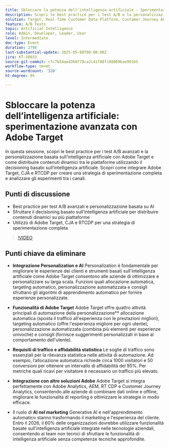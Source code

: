 ```yaml
---
title: Sbloccare la potenza dell’intelligenza artificiale - Sperimentazione avanzata con Adobe Target
description: Scopri le best practice per i test A/B e la personalizzazione dell’intelligenza artificiale con Adobe Target, CJA e RTCDP per contenuti e informazioni dinamici e multipiattaforma.
solution: Target, Real-Time Customer Data Platform, Customer Journey Analytics
feature: A/B Tests
topic: Artificial Intelligence
role: Admin, Developer, Leader, User
level: Intermediate
doc-type: Event
duration: 2798
last-substantial-update: 2025-05-08T00:00:00Z
jira: KT-18033
source-git-commit: cfc7b54ae4360779ca2c41f88fc08089bae99165
workflow-type: tm+mt
source-wordcount: '328'
ht-degree: 0%

---
```



# Sbloccare la potenza dell’intelligenza artificiale: sperimentazione avanzata con Adobe Target

In questa sessione, scopri le best practice per i test A/B avanzati e la personalizzazione basata sull’intelligenza artificiale con Adobe Target e come distribuire contenuti dinamici tra le piattaforme utilizzando il decisioning basato sull’intelligenza artificiale. Scopri come integrare Adobe Target, CJA e RTCDP per creare una strategia di sperimentazione completa e analizzare gli esperimenti tra i canali.

## Punti di discussione

* Best practice per test A/B avanzati e personalizzazione basata su AI
* Sfruttare il decisioning basato sull’intelligenza artificiale per distribuire contenuti dinamici su più piattaforme
* Utilizzo di Adobe Target, CJA e RTCDP per una strategia di sperimentazione completa

>[!VIDEO](https://video.tv.adobe.com/v/3458079/?learn=on&enablevpops)

## Punti chiave da eliminare

* **Integrazione Personalization e AI** Personalization è fondamentale per migliorare le esperienze dei clienti e strumenti basati sull&#39;intelligenza artificiale come Adobe Target consentono alle aziende di ottimizzare e personalizzare su larga scala. Funzioni quali allocazione automatica, targeting automatico, personalizzazione automatizzata e consigli sfruttano gli algoritmi di apprendimento automatico per fornire esperienze personalizzate.

* **Funzionalità di Adobe Target** Adobe Target offre quattro attività principali di automazione della personalizzazione** allocazione automatica (sposta il traffico all&#39;esperienza con le prestazioni migliori), targeting automatico (offre l&#39;esperienza migliore per ogni utente), personalizzazione automatizzata (combina più elementi per esperienze univoche) e consigli (fornisce suggerimenti personalizzati in base al comportamento dell&#39;utente).

* **Requisiti di traffico e affidabilità statistica** Le soglie di traffico sono essenziali per la rilevanza statistica nelle attività di automazione. Ad esempio, l’allocazione automatica richiede circa 1000 visitatori e 50 conversioni per ottenere un intervallo di affidabilità del 95%. Per metriche quali ricavi per visitatore è necessario un traffico più elevato.

* **Integrazione con altre soluzioni Adobe** Adobe Target si integra perfettamente con Adobe Analytics, AEM, RT CDP e Customer Journey Analytics, consentendo alle aziende di combinare dati online e offline, migliorare le funzionalità di reporting e ottimizzare le strategie in modo efficace.

* Il ruolo di **AI nel marketing** Generative AI e nell&#39;apprendimento automatico stanno trasformando il marketing e l&#39;esperienza del cliente. Entro il 2026, il 60% delle organizzazioni dovrebbe utilizzare funzionalità basate sull’intelligenza artificiale integrate nelle tecnologie aziendali, consentendo ai team non tecnici di sfruttare le funzionalità di intelligenza artificiale senza competenze tecniche approfondite.
